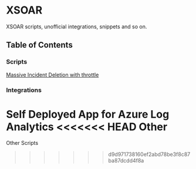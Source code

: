 # XSOAR 
XSOAR scripts, unofficial integrations, snippets and so on.

## Table of Contents

### Scripts
[Massive Incident Deletion with throttle](MassDelete)


### Integrations
Self Deployed App for Azure Log Analytics
<<<<<<< HEAD
Other
=======

Other Scripts
>>>>>>> d9d971738160ef2abd78be3f8c87ba87dcdd4f8a
